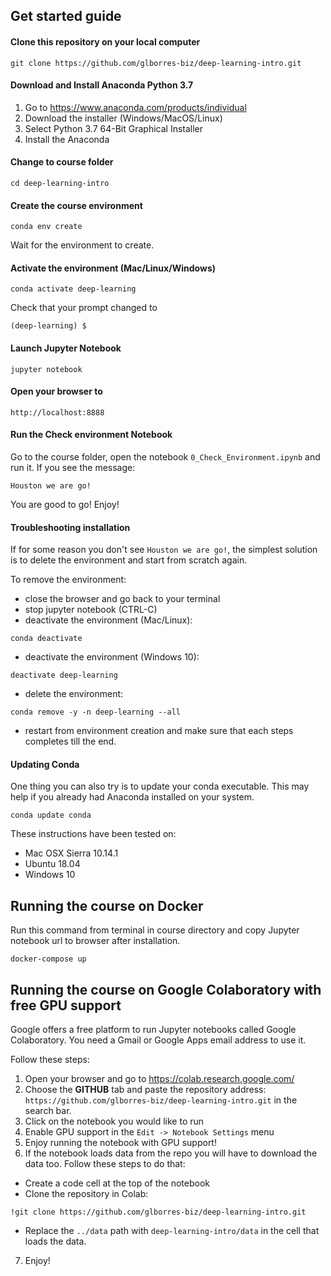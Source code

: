 ## Get started guide

#### Clone this repository on your local computer

```
git clone https://github.com/glborres-biz/deep-learning-intro.git
```

#### Download and Install Anaconda Python 3.7

1. Go to https://www.anaconda.com/products/individual
2. Download the installer (Windows/MacOS/Linux)
3. Select Python 3.7 64-Bit Graphical Installer
4. Install the Anaconda

#### Change to course folder

```
cd deep-learning-intro
```

#### Create the course environment

```
conda env create
```

Wait for the environment to create.

#### Activate the environment (Mac/Linux/Windows)
```
conda activate deep-learning
```

Check that your prompt changed to

```
(deep-learning) $
```

#### Launch Jupyter Notebook

```
jupyter notebook
```

#### Open your browser to

```
http://localhost:8888
```

#### Run the Check environment Notebook

Go to the course folder, open the notebook `0_Check_Environment.ipynb` and run it. If you see the message:

    Houston we are go!

You are good to go! Enjoy!


#### Troubleshooting installation
If for some reason you don't see `Houston we are go!`, the simplest solution is to delete the environment and start from scratch again.

To remove the environment:

- close the browser and go back to your terminal
- stop jupyter notebook (CTRL-C)
- deactivate the environment (Mac/Linux):

```
conda deactivate
```

- deactivate the environment (Windows 10):

```
deactivate deep-learning
```

- delete the environment:

```
conda remove -y -n deep-learning --all
```

- restart from environment creation and make sure that each steps completes till the end.

#### Updating Conda

One thing you can also try is to update your conda executable. This may help if you already had Anaconda installed on your system.

```
conda update conda
```

These instructions have been tested on:

- Mac OSX Sierra 10.14.1
- Ubuntu 18.04
- Windows 10

## Running the course on Docker

Run this command from terminal in course directory and copy Jupyter notebook url to browser after installation.

```
docker-compose up
```

## Running the course on Google Colaboratory with free GPU support

Google offers a free platform to run Jupyter notebooks called Google Colaboratory. You need a Gmail or Google Apps email address to use it.

Follow these steps:

1. Open your browser and go to https://colab.research.google.com/
2. Choose the **GITHUB** tab and paste the repository address: `https://github.com/glborres-biz/deep-learning-intro.git` in the search bar.
3. Click on the notebook you would like to run
4. Enable GPU support in the `Edit -> Notebook Settings` menu
5. Enjoy running the notebook with GPU support!
6. If the notebook loads data from the repo you will have to download the data too. Follow these steps to do that:
  - Create a code cell at the top of the notebook
  - Clone the repository in Colab:
  ```
  !git clone https://github.com/glborres-biz/deep-learning-intro.git
  ```
  - Replace the `../data` path with `deep-learning-intro/data` in the cell that loads the data.
7. Enjoy!